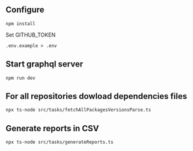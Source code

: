 ## Configure

```
npm install
```

Set GITHUB_TOKEN

```
.env.example > .env
```

## Start graphql server

```
npm run dev
```

## For all repositories dowload dependencies files

```
npx ts-node src/tasks/fetchAllPackagesVersionsParse.ts
```

## Generate reports in CSV

```
npx ts-node src/tasks/generateReports.ts
```
